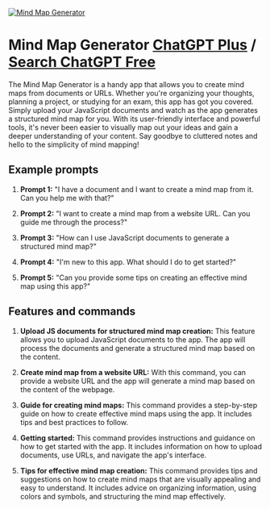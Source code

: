 
[![Mind Map Generator](https://files.oaiusercontent.com/file-aenq6M5eDO6ydY1tMqaKxAAV?se=2123-10-17T15%3A27%3A07Z&sp=r&sv=2021-08-06&sr=b&rscc=max-age%3D31536000%2C%20immutable&rscd=attachment%3B%20filename%3DScreenshot%25202023-11-10%2520at%25207.15.50%2520PM.png&sig=zN8qmU6GLi4YhRd06TkMi0dgbM33i2wgUIYsEo/GBP0%3D)](https://chat.openai.com/g/g-E7CimCigW-mind-map-generator)

# Mind Map Generator [ChatGPT Plus](https://chat.openai.com/g/g-E7CimCigW-mind-map-generator) / [Search ChatGPT Free](https://gptcall.net/index.html#/?search=Mind%20Map%20Generator)

The Mind Map Generator is a handy app that allows you to create mind maps from documents or URLs. Whether you're organizing your thoughts, planning a project, or studying for an exam, this app has got you covered. Simply upload your JavaScript documents and watch as the app generates a structured mind map for you. With its user-friendly interface and powerful tools, it's never been easier to visually map out your ideas and gain a deeper understanding of your content. Say goodbye to cluttered notes and hello to the simplicity of mind mapping!

## Example prompts

1. **Prompt 1:** "I have a document and I want to create a mind map from it. Can you help me with that?"

2. **Prompt 2:** "I want to create a mind map from a website URL. Can you guide me through the process?"

3. **Prompt 3:** "How can I use JavaScript documents to generate a structured mind map?"

4. **Prompt 4:** "I'm new to this app. What should I do to get started?"

5. **Prompt 5:** "Can you provide some tips on creating an effective mind map using this app?"


## Features and commands

1. **Upload JS documents for structured mind map creation:** This feature allows you to upload JavaScript documents to the app. The app will process the documents and generate a structured mind map based on the content.

2. **Create mind map from a website URL:** With this command, you can provide a website URL and the app will generate a mind map based on the content of the webpage.

3. **Guide for creating mind maps:** This command provides a step-by-step guide on how to create effective mind maps using the app. It includes tips and best practices to follow.

4. **Getting started:** This command provides instructions and guidance on how to get started with the app. It includes information on how to upload documents, use URLs, and navigate the app's interface.

5. **Tips for effective mind map creation:** This command provides tips and suggestions on how to create mind maps that are visually appealing and easy to understand. It includes advice on organizing information, using colors and symbols, and structuring the mind map effectively.


